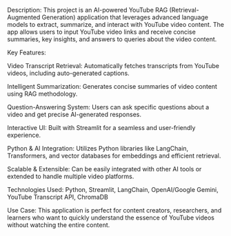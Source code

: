 Description:
This project is an AI-powered YouTube RAG (Retrieval-Augmented Generation) application that leverages advanced language models to extract, summarize, and interact with YouTube video content. The app allows users to input YouTube video links and receive concise summaries, key insights, and answers to queries about the video content.

Key Features:

Video Transcript Retrieval: Automatically fetches transcripts from YouTube videos, including auto-generated captions.

Intelligent Summarization: Generates concise summaries of video content using RAG methodology.

Question-Answering System: Users can ask specific questions about a video and get precise AI-generated responses.

Interactive UI: Built with Streamlit for a seamless and user-friendly experience.

Python & AI Integration: Utilizes Python libraries like LangChain, Transformers, and vector databases for embeddings and efficient retrieval.

Scalable & Extensible: Can be easily integrated with other AI tools or extended to handle multiple video platforms.

Technologies Used:
Python, Streamlit, LangChain, OpenAI/Google Gemini, YouTube Transcript API, ChromaDB

Use Case:
This application is perfect for content creators, researchers, and learners who want to quickly understand the essence of YouTube videos without watching the entire content.
